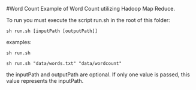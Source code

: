 #Word Count
Example of Word Count utilizing Hadoop Map Reduce.

To run you must execute the script run.sh in the root of this folder:
```
sh run.sh [inputPath [outputPath]]
```
examples:
```
sh run.sh
```

```
sh run.sh "data/words.txt" "data/wordcount"
```


the inputPath and outputPath are optional. If only one value is passed, this value represents the inputPath.
